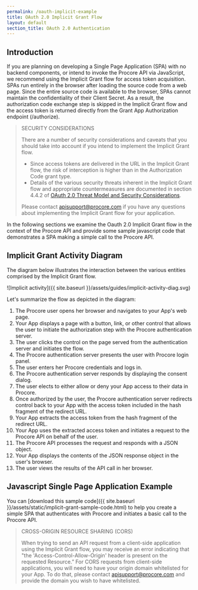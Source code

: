 ```yaml
---
permalink: /oauth-implicit-example
title: OAuth 2.0 Implicit Grant Flow
layout: default
section_title: OAuth 2.0 Authentication
---
```


## Introduction

If you are planning on developing a Single Page Application (SPA) with no backend components, or intend to invoke the Procore API via JavaScript, we recommend using the Implicit Grant flow for access token acquisition.
SPAs run entirely in the browser after loading the source code from a web page.
Since the entire source code is available to the browser, SPAs cannot maintain the confidentiality of their Client Secret.
As a result, the authorization code exchange step is skipped in the Implicit Grant flow and the access token is returned directly from the Grant App Authorization endpoint (/authorize).

> SECURITY CONSIDERATIONS
>
> There are a number of security considerations and caveats that you should take into account if you intend to implement the Implicit Grant flow.
>
> - Since access tokens are delivered in the URL in the Implicit Grant flow, the risk of interception is higher than in the Authorization Code grant type.
> - Details of the various security threats inherent in the Implicit Grant flow and appropriate countermeasures are documented in section 4.4.2 of [OAuth 2.0 Threat Model and Security Considerations](https://tools.ietf.org/html/rfc6819#section-4.4.2).
>
> Please contact <apisupport@procore.com> if you have any questions about implementing the Implicit Grant flow for your application.

In the following sections we examine the Oauth 2.0 Implicit Grant flow in the context of the Procore API and provide some sample javascript code that demonstrates a SPA making a simple call to the Procore API.

## Implicit Grant Activity Diagram

The diagram below illustrates the interaction between the various entities comprised by the Implicit Grant flow.

![Implicit activity]({{ site.baseurl }}/assets/guides/implicit-activity-diag.svg)

Let's summarize the flow as depicted in the diagram:

1. The Procore user opens her browser and navigates to your App's web page.
1. Your App displays a page with a button, link, or other control that allows the user to initiate the authorization step with the Procore authentication server.
1. The user clicks the control on the page served from the authentication server and initiates the flow.
1. The Procore authentication server presents the user with Procore login panel.
1. The user enters her Procore credentials and logs in.
1. The Procore authentication server responds by displaying the consent dialog.
1. The user elects to either allow or deny your App access to their data in Procore.
1. Once authorized by the user, the Procore authentication server redirects control back to your App with the access token included in the hash fragment of the redirect URL.
1. Your App extracts the access token from the hash fragment of the redirect URL.
1. Your App uses the extracted access token and initiates a request to the Procore API on behalf of the user.
1. The Procore API processes the request and responds with a JSON object.
1. Your App displays the contents of the JSON response object in the user's browser.
1. The user views the results of the API call in her browser.

## Javascript Single Page Application Example

You can [download this sample code]({{ site.baseurl }}/assets/static/implicit-grant-sample-code.html) to help you create a simple SPA that authenticates with Procore and initiates a basic call to the Procore API.

> CROSS-ORIGIN RESOURCE SHARING (CORS)
>
> When trying to send an API request from a client-side application using the Implicit Grant flow, you may receive an error indicating that "the 'Access-Control-Allow-Origin' header is present on the requested Resource.”
> For CORS requests from client-side applications, you will need to have your origin domain whitelisted for your App.
> To do that, please contact <apisupport@procore.com> and provide the domain you wish to have whitelisted.

